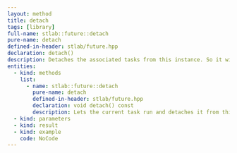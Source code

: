 ```yaml
---
layout: method
title: detach
tags: [library]
full-name: stlab::future::detach
pure-name: detach
defined-in-header: stlab/future.hpp 
declaration: detach()
description: Detaches the associated tasks from this instance. So it will be executed even this instance get destructed.
entities:
  - kind: methods
    list:
      - name: stlab::future::detach
        pure-name: detach
        defined-in-header: stlab/future.hpp 
        declaration: void detach() const
        description: Lets the current task run and detaches it from this instance.
  - kind: parameters
  - kind: result
  - kind: example
    code: NoCode
---
```

